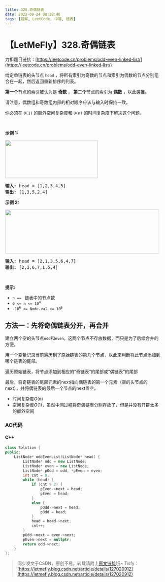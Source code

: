 ```yaml
---
title: 328.奇偶链表
date: 2022-09-24 08:28:40
tags: [题解, LeetCode, 中等, 链表]
---
```


# 【LetMeFly】328.奇偶链表

力扣题目链接：[https://leetcode.cn/problems/odd-even-linked-list/](https://leetcode.cn/problems/odd-even-linked-list/)

<p>给定单链表的头节点&nbsp;<code>head</code>&nbsp;，将所有索引为奇数的节点和索引为偶数的节点分别组合在一起，然后返回重新排序的列表。</p>

<p><strong>第一个</strong>节点的索引被认为是 <strong>奇数</strong> ， <strong>第二个</strong>节点的索引为&nbsp;<strong>偶数</strong> ，以此类推。</p>

<p>请注意，偶数组和奇数组内部的相对顺序应该与输入时保持一致。</p>

<p>你必须在&nbsp;<code>O(1)</code>&nbsp;的额外空间复杂度和&nbsp;<code>O(n)</code>&nbsp;的时间复杂度下解决这个问题。</p>

<p>&nbsp;</p>

<p><strong>示例 1:</strong></p>

<p><img src="https://assets.leetcode.com/uploads/2021/03/10/oddeven-linked-list.jpg" style="height: 123px; width: 300px;" /></p>

<pre>
<strong>输入: </strong>head = [1,2,3,4,5]
<strong>输出:</strong>&nbsp;[1,3,5,2,4]</pre>

<p><strong>示例 2:</strong></p>

<p><img src="https://assets.leetcode.com/uploads/2021/03/10/oddeven2-linked-list.jpg" style="height: 142px; width: 500px;" /></p>

<pre>
<strong>输入:</strong> head = [2,1,3,5,6,4,7]
<strong>输出:</strong> [2,3,6,7,1,5,4]</pre>

<p>&nbsp;</p>

<p><strong>提示:</strong></p>

<ul>
	<li><code>n ==&nbsp;</code> 链表中的节点数</li>
	<li><code>0 &lt;= n &lt;= 10<sup>4</sup></code></li>
	<li><code>-10<sup>6</sup>&nbsp;&lt;= Node.val &lt;= 10<sup>6</sup></code></li>
</ul>


    
## 方法一：先将奇偶链表分开，再合并

建立两个空的头节点```odd```和```even```，这两个节点不存放数据，而只是为了后续合并的方便。

用一个变量记录当前遍历到了原始链表的第几个节点，以此来判断将此节点添加到哪个链表的尾部。

遍历原始链表，将节点添加到相应的“奇链表”的尾部或“偶链表”的尾部

最后，将奇链表的尾部元素的next指向偶链表的第一个元素（空的头节点的next），并将偶链表的最后一个节点的next置空。

+ 时间复杂度$O(n)$
+ 空间复杂度$O(1)$，虽然中间过程将奇偶链表分别存放了，但是并没有开辟太多的额外空间

### AC代码

#### C++

```cpp
class Solution {
public:
    ListNode* oddEvenList(ListNode* head) {
        ListNode* odd = new ListNode;
        ListNode* even = new ListNode;
        ListNode* pOdd = odd, *pEven = even;
        int cnt = 0;
        while (head) {
            if (cnt % 2) {
                pEven->next = head;
                pEven = head;
            }
            else {
                pOdd->next = head;
                pOdd = head;
            }
            head = head->next;
            cnt++;            
        }
        pOdd->next = even->next;
        pEven->next = nullptr;
        return odd->next;
    }
};
```

> 同步发文于CSDN，原创不易，转载请附上[原文链接](https://blog.tisfy.eu.org/2022/09/24/LeetCode%200328.%E5%A5%87%E5%81%B6%E9%93%BE%E8%A1%A8/)哦~
> Tisfy：[https://letmefly.blog.csdn.net/article/details/127020912](https://letmefly.blog.csdn.net/article/details/127020912)
